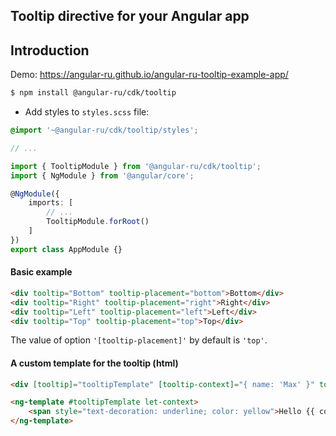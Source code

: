 ## Tooltip directive for your Angular app

## Introduction

Demo: https://angular-ru.github.io/angular-ru-tooltip-example-app/

```bash
$ npm install @angular-ru/cdk/tooltip
```

-   Add styles to `styles.scss` file:

```scss
@import '~@angular-ru/cdk/tooltip/styles';

// ...
```

```ts
import { TooltipModule } from '@angular-ru/cdk/tooltip';
import { NgModule } from '@angular/core';

@NgModule({
    imports: [
        // ...
        TooltipModule.forRoot()
    ]
})
export class AppModule {}
```

#### Basic example

```html
<div tooltip="Bottom" tooltip-placement="bottom">Bottom</div>
<div tooltip="Right" tooltip-placement="right">Right</div>
<div tooltip="Left" tooltip-placement="left">Left</div>
<div tooltip="Top" tooltip-placement="top">Top</div>
```

The value of option `'[tooltip-placement]'` by default is `'top'`.

#### A custom template for the tooltip (html)

```html
<div [tooltip]="tooltipTemplate" [tooltip-context]="{ name: 'Max' }" tooltip-placement="bottom">Bottom with HTML</div>

<ng-template #tooltipTemplate let-context>
    <span style="text-decoration: underline; color: yellow">Hello {{ context.name }}</span>
</ng-template>
```
